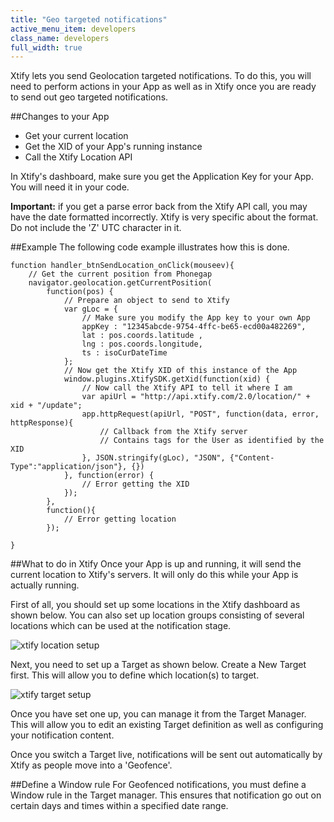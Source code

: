 ```yaml
---
title: "Geo targeted notifications"
active_menu_item: developers
class_name: developers
full_width: true
---
```


Xtify lets you send Geolocation targeted notifications. To do this, you will need to perform actions in your App as well as in Xtify once you are ready to send out geo targeted notifications.

##Changes to your App

- Get your current location
- Get the XID of your App's running instance
- Call the Xtify Location API

In Xtify's dashboard, make sure you get the Application Key for your App. You will need it in your code.

**Important:** if you get a parse error back from the Xtify API call, you may have the date formatted incorrectly. Xtify is very specific about the format. Do not include the 'Z' UTC character in it.

##Example
The following code example illustrates how this is done.

	function handler_btnSendLocation_onClick(mouseev){
	    // Get the current position from Phonegap
	    navigator.geolocation.getCurrentPosition(
	        function(pos) {
	        	// Prepare an object to send to Xtify
	            var gLoc = {
	            	// Make sure you modify the App key to your own App
	                appKey : "12345abcde-9754-4ffc-be65-ecd00a482269", 
	                lat : pos.coords.latitude , 
	                lng : pos.coords.longitude, 
	                ts : isoCurDateTime            
	            }; 
	            // Now get the Xtify XID of this instance of the App
	            window.plugins.XtifySDK.getXid(function(xid) {
	                // Now call the Xtify API to tell it where I am
	                var apiUrl = "http://api.xtify.com/2.0/location/" + xid + "/update";
	                app.httpRequest(apiUrl, "POST", function(data, error, httpResponse){
	                    // Callback from the Xtify server
	                   	// Contains tags for the User as identified by the XID
	                }, JSON.stringify(gLoc), "JSON", {"Content-Type":"application/json"}, {})
	            }, function(error) {
	                // Error getting the XID
	            });            
	        }, 
	        function(){
	            // Error getting location
	        });
	                                    
	}


##What to do in Xtify
Once your App is up and running, it will send the current location to Xtify's servers. It will only do this while your App is actually running.

First of all, you should set up some locations in the Xtify dashboard as shown below. You can also set up location groups consisting of several locations which can be used at the notification stage.

![xtify location setup](/img/docs/xtify-location.png)

Next, you need to set up a Target as shown below. Create a New Target first. This will allow you to define which location(s) to target.

![xtify target setup](/img/docs/xtify-targets.png)

Once you have set one up, you can manage it from the Target Manager. This will allow you to edit an existing Target definition as well as configuring your notification content. 

Once you switch a Target live, notifications will be sent out automatically by Xtify as people move into a 'Geofence'.

##Define a Window rule
For Geofenced notifications, you must define a Window rule in the Target manager. This ensures that notification go out on certain days and times within a specified date range.




